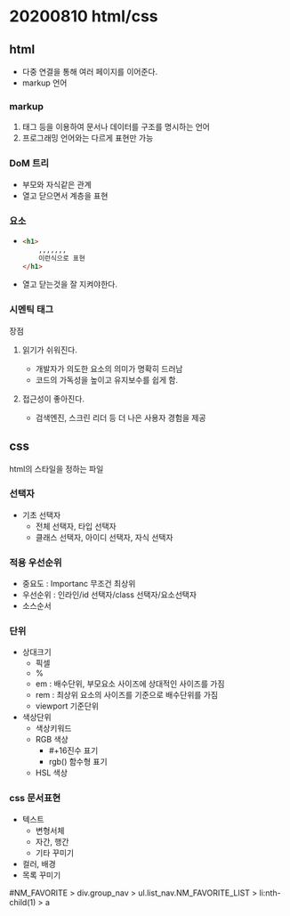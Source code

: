 # 20200810 html/css

## html

- 다중 연결을 통해 여러 페이지를 이어준다.
- markup 언어



### markup

1. 태그 등을 이용하여 문서나 데이터를 구조를 명시하는 언어
2. 프로그래밍 언어와는 다르게 표현만 가능



### DoM 트리

- 부모와 자식같은 관계
- 열고 닫으면서 계층을 표현



### 요소

- ```html
  <h1>
      ,,,,,,,
      이런식으로 표현
  </h1>
  ```

- 열고 닫는것을 잘 지켜야한다. 



### 시멘틱 태그

장점

1. 읽기가 쉬워진다.
   - 개발자가 의도한 요소의 의미가 명확히 드러남
   - 코드의 가독성을 높이고 유지보수를 쉽게 함.

2. 접근성이 좋아진다.
   - 검색엔진,  스크린 리더 등 더 나은 사용자 경험을 제공





## css

html의 스타일을 정하는 파일



### 선택자

- 기초 선택자
  - 전체 선택자, 타입 선택자
  - 클래스 선택자, 아이디 선택자, 자식 선택자



### 적용 우선순위

- 중요도 : Importanc 무조건 최상위
- 우선순위 : 인라인/id 선택자/class 선택자/요소선택자
- 소스순서



### 단위

- 상대크기
  - 픽셀
  - %
  - em : 배수단위, 부모요소 사이즈에 상대적인 사이즈를 가짐
  - rem : 최상위 요소의 사이즈를 기준으로 배수단위를 가짐
  - viewport 기준단위
- 색상단위
  - 색상키워드
  - RGB 색상
    - #+16진수 표기
    - rgb() 함수형 표기
  - HSL 색상



### css 문서표현

- 텍스트
  - 변형서체
  - 자간, 행간
  - 기타 꾸미기
- 컬러, 배경
- 목록 꾸미기





#NM_FAVORITE > div.group_nav > ul.list_nav.NM_FAVORITE_LIST > li:nth-child(1) > a

